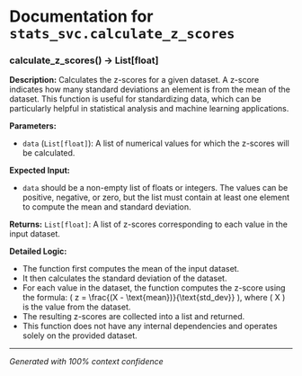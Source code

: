 # Documentation for `stats_svc.calculate_z_scores`

### calculate_z_scores() -> List[float]

**Description:**
Calculates the z-scores for a given dataset. A z-score indicates how many standard deviations an element is from the mean of the dataset. This function is useful for standardizing data, which can be particularly helpful in statistical analysis and machine learning applications.

**Parameters:**
- `data` (`List[float]`): A list of numerical values for which the z-scores will be calculated.

**Expected Input:**
- `data` should be a non-empty list of floats or integers. The values can be positive, negative, or zero, but the list must contain at least one element to compute the mean and standard deviation.

**Returns:**
`List[float]`: A list of z-scores corresponding to each value in the input dataset.

**Detailed Logic:**
- The function first computes the mean of the input dataset.
- It then calculates the standard deviation of the dataset.
- For each value in the dataset, the function computes the z-score using the formula: \( z = \frac{(X - \text{mean})}{\text{std\_dev}} \), where \( X \) is the value from the dataset.
- The resulting z-scores are collected into a list and returned.
- This function does not have any internal dependencies and operates solely on the provided dataset.

---
*Generated with 100% context confidence*
